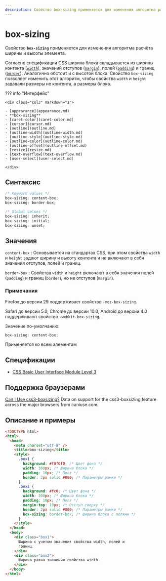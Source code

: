 ```yaml
---
description: Свойство box-sizing применяется для изменения алгоритма расчёта ширины и высоты элемента
---
```


# box-sizing

Свойство **`box-sizing`** применяется для изменения алгоритма расчёта ширины и высоты элемента.

Согласно спецификации CSS ширина блока складывается из ширины контента ([`width`](width.md)), значений отступов ([`margin`](margin.md)), полей ([`padding`](padding.md)) и границ ([`border`](border.md)). Аналогично обстоит и с высотой блока. Свойство `box-sizing` позволяет изменить этот алгоритм, чтобы свойства `width` и `height` задавали размеры не контента, а размеры блока.

??? info "Интерфейс"

    <div class="col3" markdown="1">

    - [appearance](appearance.md)
    - **box-sizing**
    - [caret-color](caret-color.md)
    - [cursor](cursor.md)
    - [outline](outline.md)
    - [outline-width](outline-width.md)
    - [outline-style](outline-style.md)
    - [outline-color](outline-color.md)
    - [outline-offset](outline-offset.md)
    - [resize](resize.md)
    - [text-overflow](text-overflow.md)
    - [user-select](user-select.md)

    </div>

## Синтаксис

```css
/* Keyword values */
box-sizing: content-box;
box-sizing: border-box;

/* Global values */
box-sizing: inherit;
box-sizing: initial;
box-sizing: unset;
```

## Значения

`content-box`
: Основывается на стандартах CSS, при этом свойства `width` и `height` задают ширину и высоту контента и не включают в себя значения отступов, полей и границ.

`border-box`
: Свойства `width` и `height` включают в себя значения полей (`padding`) и границ (`border`), но не отступов (`margin`).

### Примечания

Firefox до версии 29 поддерживает свойство `-moz-box-sizing`.

Safari до версии 5.0, Chrome до версии 10.0, Android до версии 4.0 поддерживают свойство `-webkit-box-sizing`.

Значение по-умолчанию:

```css
box-sizing: content-box;
```

Применяется ко всем элементам

## Спецификации

- [CSS Basic User Interface Module Level 3](http://dev.w3.org/csswg/css3-ui/#box-sizing)

## Поддержка браузерами

<p class="ciu_embed" data-feature="css3-boxsizing" data-periods="future_1,current,past_1,past_2">
  <a href="http://caniuse.com/#feat=css3-boxsizing">Can I Use css3-boxsizing?</a> Data on support for the css3-boxsizing feature across the major browsers from caniuse.com.
</p>

## Описание и примеры

```html
<!DOCTYPE html>
<html>
  <head>
    <meta charset="utf-8" />
    <title>box-sizing</title>
    <style>
      .box1 {
        background: #f0f0f0; /* Цвет фона */
        width: 300px; /* Ширина блока */
        padding: 10px; /* Поля */
        border: 2px solid #000; /* Параметры рамки */
      }
      .box2 {
        background: #fc0; /* Цвет фона */
        width: 300px; /* Ширина блока */
        padding: 10px; /* Поля */
        margin-top: 10px; /* Отступ сверху */
        border: 2px solid #000; /* Параметры рамки */
        box-sizing: border-box; /* Ширина блока с полями */
      }
    </style>
  </head>
  <body>
    <div class="box1">
      Ширина с учетом значения свойства width, полей и
      границ.
    </div>
    <div class="box2">
      Ширина равна значению свойства width.
    </div>
  </body>
</html>
```
